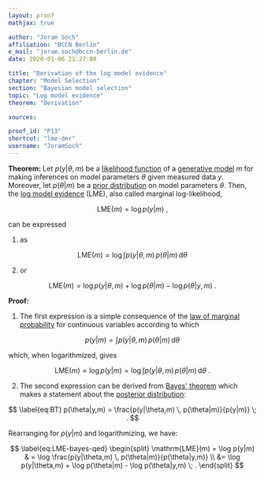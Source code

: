 ```yaml
---
layout: proof
mathjax: true

author: "Joram Soch"
affiliation: "BCCN Berlin"
e_mail: "joram.soch@bccn-berlin.de"
date: 2020-01-06 21:27:00

title: "Derivation of the log model evidence"
chapter: "Model Selection"
section: "Bayesian model selection"
topic: "Log model evidence"
theorem: "Derivation"

sources:

proof_id: "P13"
shortcut: "lme-der"
username: "JoramSoch"
---
```



**Theorem:** Let $p(y \vert \theta,m)$ be a [likelihood function](/D/lf) of a [generative model](/D/gm) $m$ for making inferences on model parameters $\theta$ given measured data $y$. Moreover, let $p(\theta \vert m)$ be a [prior distribution](/D/prior) on model parameters $\theta$. Then, the [log model evidence](/D/lme) (LME), also called marginal log-likelihood,

$$ \label{eq:LME-term}
\mathrm{LME}(m) = \log p(y|m) \; ,
$$

can be expressed

1) as

$$ \label{eq:LME-marg}
\mathrm{LME}(m) = \log \int p(y|\theta,m) \, p(\theta|m) \, \mathrm{d}\theta
$$

2) or

$$ \label{eq:LME-bayes}
\mathrm{LME}(m) = \log p(y|\theta,m) + \log p(\theta|m) - \log p(\theta|y,m) \; .
$$


**Proof:**

1) The first expression is a simple consequence of the [law of marginal probability](/P/lmp) for continuous variables according to which

$$ \label{eq:ME}
p(y|m) = \int p(y|\theta,m) \, p(\theta|m) \, \mathrm{d}\theta
$$

which, when logarithmized, gives

$$ \label{eq:LME-marg-qed}
\mathrm{LME}(m) = \log p(y|m) = \log \int p(y|\theta,m) \, p(\theta|m) \, \mathrm{d}\theta \; .
$$

2) The second expression can be derived from [Bayes' theorem](/P/bayes-th) which makes a statement about the [posterior distribution](/D/post):

$$ \label{eq:BT}
p(\theta|y,m) = \frac{p(y|\theta,m) \, p(\theta|m)}{p(y|m)} \; .
$$

Rearranging for $p(y \vert m)$ and logarithmizing, we have:

$$ \label{eq:LME-bayes-qed}
\begin{split}
\mathrm{LME}(m) = \log p(y|m) & = \log \frac{p(y|\theta,m) \, p(\theta|m)}{p(\theta|y,m)} \\
&= \log p(y|\theta,m) + \log p(\theta|m) - \log p(\theta|y,m) \; .
\end{split}
$$